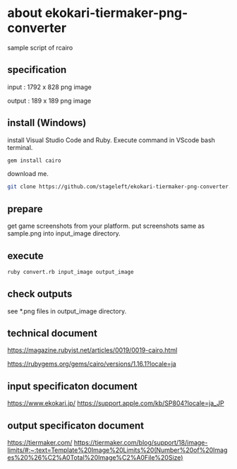 # about ekokari-tiermaker-png-converter

sample script of rcairo

## specification

input : 1792 x 828 png image

output : 189 x 189 png image

## install (Windows)

install Visual Studio Code and Ruby.
Execute command in VScode bash terminal.

```sh
gem install cairo
```

download me.

```sh
git clone https://github.com/stageleft/ekokari-tiermaker-png-converter.git
```

## prepare

get game screenshots from your platform.
put screenshots same as sample.png into input_image directory.

## execute

```sh
ruby convert.rb input_image output_image
```

## check outputs

see *.png files in output_image directory.

## technical document

https://magazine.rubyist.net/articles/0019/0019-cairo.html

https://rubygems.org/gems/cairo/versions/1.16.1?locale=ja

## input specificaton document

https://www.ekokari.jp/
https://support.apple.com/kb/SP804?locale=ja_JP

## output specificaton document

https://tiermaker.com/
https://tiermaker.com/blog/support/18/image-limits/#:~:text=Template%20Image%20Limits%20(Number%20of%20Images%20%26%C2%A0Total%20Image%C2%A0File%20Size)
